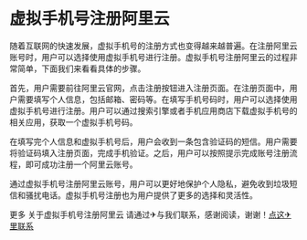 # 虚拟手机号注册阿里云

随着互联网的快速发展，虚拟手机号的注册方式也变得越来越普遍。在注册阿里云账号时，用户可以选择使用虚拟手机号进行注册。虚拟手机号注册阿里云的过程非常简单，下面我们来看看具体的步骤。

首先，用户需要前往阿里云官网，点击注册按钮进入注册页面。在注册页面中，用户需要填写个人信息，包括邮箱、密码等。在填写手机号码时，用户可以选择使用虚拟手机号进行注册。用户可以通过搜索引擎或者手机应用商店下载虚拟手机号的相关应用，获取一个虚拟手机号码。

在填写完个人信息和虚拟手机号后，用户会收到一条包含验证码的短信。用户需要将验证码填入注册页面，完成手机验证。之后，用户可以按照提示完成账号注册流程，即可成功注册一个阿里云账号。

通过虚拟手机号注册阿里云账号，用户可以更好地保护个人隐私，避免收到垃圾短信和骚扰电话。虚拟手机号注册也为用户提供了更多的选择和灵活性。

更多 关于虚拟手机号注册阿里云 请通过✈与我们联系，感谢阅读，谢谢！[点这✈里联系](https://lm.k02.cc)